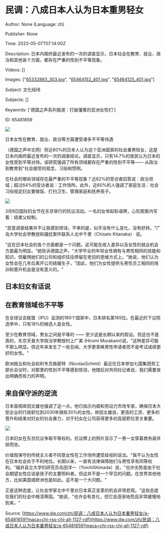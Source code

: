 # 民调：八成日本人认为日本重男轻女

Author: None (Language: zh)

Publisher: None

Time: 2023-05-07T07:14:00Z

Description: 日本内阁府最近发布的一次的调查显示，日本社会在教育、就业、政治和其他各个方面，都存在严重的性别不平等现象。

Videos: []

Images: ["[65332883_303.jpg](https://static.dw.com/image/65332883_303.jpg)", "[65464152_401.jpg](https://static.dw.com/image/65464152_401.jpg)", "[65464125_401.jpg](https://static.dw.com/image/65464125_401.jpg)"]

Subject: 文化经纬

Subjects: []

Keywords: ['德国之声系列报道：打破藩篱的亚洲女性们']

ID: 65481659

<!--METADATA-->

[ ![](../Images/2023-05-07T07-14-00Z/65332883_303.jpg)](https://www.dw.com/zh/overlay/image/article/65481659/65332883)

日本女性在教育、就业、政治等方面遭受诸多不平等待遇

（德国之声中文网）将近80%的日本人认为这个亚洲国家的社会重男轻女，这是日本内阁府最近发布的一次的调查结论。调查显示，只有14.7%的居民认为日本的女性受到平等对待。该研究强调了所有领域都存在严重的性别不平等——  从政治到教育到"社会接受的观念、习俗和惯例。

在社会的哪些领域存在最严重的不平等现象？近82%的受访者回答说：政治领域；超过64%的受访者说：工作场所。此外，近60%的人强调了家庭生活：社会习俗规定妇女要做饭、打扫卫生、管理家庭和抚养孩子。

![](../Images/2023-05-07T07-14-00Z/65464152_401.jpg)

3月8日国际妇女节在东京举行的抗议活动。一名妇女举起标语牌，心形图案内写着：结束父权制。

"民意调查结果并不让我感到惊讶。不幸的是，似乎没有什么变化，没有好转。"广岛大学社会学教授和骚扰案件联系人北中千里（Chisato Kitanaka） 说。

"这在日本社会的各个方面都是一个问题。这可能在收入差异以及女性的就业机会方面最为明显。"她告诉德国之声，"大学毕业的年轻女性拥有与男性相同的技能和知识，但雇用她们的公司和组织往往停留在老旧的思维方式上。"她说，他们认为女性会在几年后离开公司结婚生子，"因此，他们为女性提供与男性员工相同的培训和晋升机会是没有意义的。"

##  日本妇女有话说

##  在教育领域也不平等

[ ](https://www.dw.com/zh/zh/森喜郎失言風波日本政壇女性弱勢現象/a-56558078)在全球议会联盟（IPU）监测的180个国家中，日本排名第165位。在最近的下议院选举中，只有18%的候选人是女性。

至少在教育领域，男女之间是平等的  ——  至少这是长期以来的假设。但这也不是真的，东京天普大学政治学教授村上广美 (Hiromi Murakami)说，"这种差异可能不那么明显。但近年来发生了一些丑闻，大学更青睐男性申请者而不是考试成绩更好的女性。"

欧洲就业和社会权利专员施密特（NicolasSchmit）最近在日本参加七国集团劳工部长会议时，对那里的性别不平等感到惊讶。他随后对共同社记者说，我们需要发出明确而有力的声明。

##  来自保守派的逆流

日本首相岸田文雄也强调了这一点，他已指示内阁和劳动力市场专家，确保日本大型企业的行政职位到2030年拥有30%的女性。岸田文雄说，更高的工资、更多的晋升和结束对妇女的社会暴力，对于妇女在公司获得更多的高层职位至关重要。

![](../Images/2023-05-07T07-14-00Z/65464125_401.jpg)

日本妇女在东京抗议争取平等权利。抗议牌上的照片显示了一男一女穿着商务装并排而坐。

价值观保守的传统主义者不同意女性在工作场所遭受歧视的说法。"我不认为女性在日本社会处于不利地位。长期以来，一直有法律保障她们与男性享有同等权利。"福井县立大学的研究员岛田洋一（YoichiShimada）说，"也许劣势是由于社会期望女性应该是孩子的主要照料者。但这并不是一个罕见的问题。在世界其他地方，比如美国或欧洲也是如此。这不是一个大问题。"

正是这种态度，让社会学家北中千里对日本真正变革的机会非常悲观。"这些态度在我们的社会中根深蒂固。"她说，"也许会有变化，但它会逐渐地而且非常缓慢地到来。"

Source: [https://www.dw.com/zh/民调：八成日本人认为日本重男轻女/a-65481659?maca=chi-rss-chi-all-1127-rdf](https://www.dw.com/zh/民调：八成日本人认为日本重男轻女/a-65481659?maca=chi-rss-chi-all-1127-rdf)